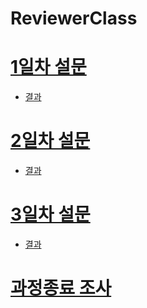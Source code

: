 # ReviewerClass

# [1일차 설문](https://forms.gle/keskyey8C8DBXdA96)
- [결과]()

# [2일차 설문](https://forms.gle/gZ7b4QMY8txS8yb47)
- [결과]()

# [3일차 설문]()
- [결과]()

# [과정종료 조사]()
